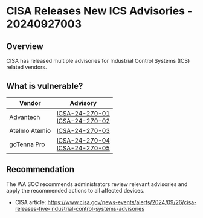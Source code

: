 # CISA Releases New ICS Advisories - 20240927003

## Overview

CISA has released multiple advisories for Industrial Control Systems (ICS) related vendors.

## What is vulnerable?

| Vendor | Advisory                          |
| ------ | --------------------------------- |
| Advantech | [ICSA-24-270-01](https://www.cisa.gov/news-events/ics-advisories/icsa-24-270-01) </br>[ICSA-24-270-02](https://www.cisa.gov/news-events/ics-advisories/icsa-24-270-02) |
| Atelmo Atemio | [ICSA-24-270-03](https://www.cisa.gov/news-events/ics-advisories/icsa-24-270-03) |
| goTenna Pro | [ICSA-24-270-04](https://www.cisa.gov/news-events/ics-advisories/icsa-24-270-04) </br>[ICSA-24-270-05](https://www.cisa.gov/news-events/ics-advisories/icsa-24-270-05) |

## Recommendation

The WA SOC recommends administrators review relevant advisories and apply the recommended actions to all affected devices.

- CISA article: <https://www.cisa.gov/news-events/alerts/2024/09/26/cisa-releases-five-industrial-control-systems-advisories>
